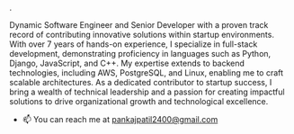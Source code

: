 .
<!---
patilect/patilect is a ✨ special ✨ repository because its `README.md` (this file) appears on your GitHub profile.
You can click the Preview link to take a look at your changes.
--->
Dynamic Software Engineer and Senior Developer with a proven track record of contributing innovative solutions within startup environments. With over 7 years of hands-on experience, I specialize in full-stack development, demonstrating proficiency in languages such as Python, Django, JavaScript, and C++. My expertise extends to backend technologies, including AWS, PostgreSQL, and Linux, enabling me to craft scalable architectures. As a dedicated contributor to startup success, I bring a wealth of technical leadership and a passion for creating impactful solutions to drive organizational growth and technological excellence.
- 📫 You can reach me at pankajpatil2400@gmail.com
